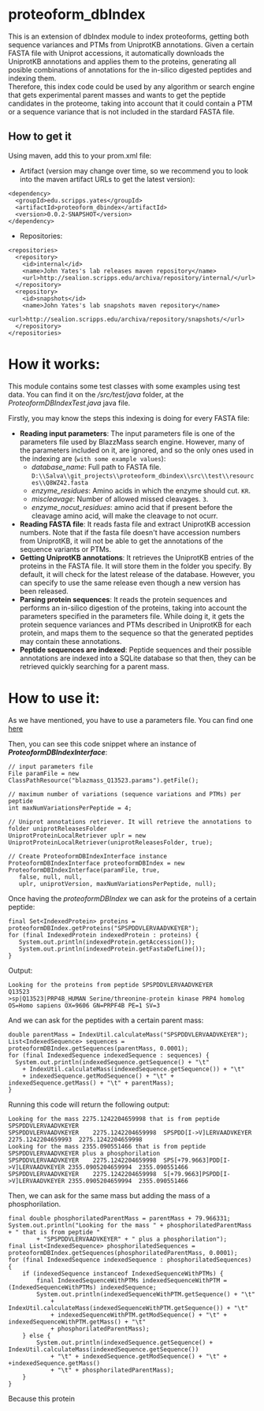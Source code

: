 # proteoform_dbIndex
This is an extension of dbIndex module to index proteoforms, getting both sequence variances and PTMs from UniprotKB annotations.
Given a certain FASTA file with Uniprot accessions, it automatically downloads the UniprotKB annotations and applies them to the proteins, generating all posible combinations of annotations for the in-silico digested peptides and indexing them.  
Therefore, this index code could be used by any algorithm or search engine that gets experimental parent masses and wants to get the peptide candidates in the proteome, taking into account that it could contain a PTM or a sequence variance that is not included in the stardard FASTA file.

## How to get it
Using maven, add this to your prom.xml file:
 * Artifact (version may change over time, so we recommend you to look into the maven artifact URLs to get the latest version):
```
<dependency>
  <groupId>edu.scripps.yates</groupId>
  <artifactId>proteoform_dbindex</artifactId>
  <version>0.0.2-SNAPSHOT</version>
</dependency>
```
 * Repositories:
```
<repositories>
  <repository>
    <id>internal</id>
    <name>John Yates's lab releases maven repository</name>
    <url>http://sealion.scripps.edu/archiva/repository/internal/</url>
  </repository>
  <repository>
    <id>snapshots</id>
    <name>John Yates's lab snapshots maven repository</name>
    <url>http://sealion.scripps.edu/archiva/repository/snapshots/</url>
  </repository>
</repositories>
```

# How it works:

This module contains some test classes with some examples using test data. You can find it on the */src/test/java* folder, at the *ProteoformDBIndexTest.java* java file.  

Firstly, you may know the steps this indexing is doing for every FASTA file:
 * **Reading input parameters**: The input parameters file is one of the parameters file used by BlazzMass search engine. However, many of the parameters included on it, are ignored, and so the only ones used in the indexing are (`with some example values`):
   - *database_name*: Full path to FASTA file. `D:\\Salva\\git_projects\\proteoform_dbindex\\src\\test\\resources\\Q8WZ42.fasta`
   - *enzyme_residues*: Amino acids in which the enzyme should cut. `KR`.
   - *miscleavage*: Number of allowed missed cleavages. `3`.
   - *enzyme_nocut_residues*: amino acid that if present before the cleavage amino acid, will make the cleavage to not ocurr.
 * **Reading FASTA file**: It reads fasta file and extract UniprotKB accession numbers. Note that if the fasta file doesn't have accession numbers from UniprotKB, it will not be able to get the annotations of the sequence variants or PTMs.
 * **Getting UniprotKB annotations**: It retrieves the UniprotKB entries of the proteins in the FASTA file. It will store them in the folder you specify. By default, it will check for the latest release of the database. However, you can specify to use the same release even though a new version has been released.
 * **Parsing protein sequences**: It reads the protein sequences and performs an in-silico digestion of the proteins, taking into account the parameters specified in the parameters file. While doing it, it gets the protein sequence variances and PTMs described in UniprotKB for each protein, and maps them to the sequence so that the generated peptides may contain these annotations.
 * **Peptide sequences are indexed**: Peptide sequences and their possible annotations are indexed into a SQLite database so that then, they can be retrieved quickly searching for a parent mass.
 
 # How to use it:
 
 As we have mentioned, you have to use a parameters file. You can find one [here](https://raw.githubusercontent.com/proteomicsyates/proteoform_dbIndex/master/src/test/resources/blazmass_P42681.params)
 
 Then, you can see this code snippet where an instance of ***ProteoformDBIndexInterface***: 
 ```
 // input parameters file
 File paramFile = new ClassPathResource("blazmass_Q13523.params").getFile();
 
 // maximum number of variations (sequence variations and PTMs) per peptide
 int maxNumVariationsPerPeptide = 4;
 
 // Uniprot annotations retriever. It will retrieve the annotations to folder uniprotReleasesFolder
 UniprotProteinLocalRetriever uplr = new UniprotProteinLocalRetriever(uniprotReleasesFolder, true);
 
 // Create ProteoformDBIndexInterface instance
 ProteoformDBIndexInterface proteoformDBIndex = new ProteoformDBIndexInterface(paramFile, true, 
    false, null, null, 
    uplr, uniprotVersion, maxNumVariationsPerPeptide, null);
 ```
 
 Once having the *proteoformDBIndex* we can ask for the proteins of a certain peptide:
 ```
 final Set<IndexedProtein> proteins = proteoformDBIndex.getProteins("SPSPDDVLERVAADVKEYER");
 for (final IndexedProtein indexedProtein : proteins) {
    System.out.println(indexedProtein.getAccession());
    System.out.println(indexedProtein.getFastaDefLine());
 }
 ```
 Output:
 ```
 Looking for the proteins from peptide SPSPDDVLERVAADVKEYER
 Q13523
 >sp|Q13523|PRP4B_HUMAN Serine/threonine-protein kinase PRP4 homolog OS=Homo sapiens OX=9606 GN=PRPF4B PE=1 SV=3
 ```
And we can ask for the peptides with a certain parent mass:
```
double parentMass = IndexUtil.calculateMass("SPSPDDVLERVAADVKEYER");
List<IndexedSequence> sequences = proteoformDBIndex.getSequences(parentMass, 0.0001);
for (final IndexedSequence indexedSequence : sequences) {
  System.out.println(indexedSequence.getSequence() + "\t"
	+ IndexUtil.calculateMass(indexedSequence.getSequence()) + "\t"
	+ indexedSequence.getModSequence() + "\t" + indexedSequence.getMass() + "\t" + parentMass);
}

```
Running this code will return the following output:
```
Looking for the mass 2275.1242204659998 that is from peptide SPSPDDVLERVAADVKEYER
SPSPDDVLERVAADVKEYER	2275.1242204659998	SPSPDD[I->V]LERVAADVKEYER	2275.1242204659993	2275.1242204659998
Looking for the mass 2355.090551466 that is from peptide SPSPDDVLERVAADVKEYER plus a phosphorilation
SPSPDDVLERVAADVKEYER	2275.1242204659998	SPS[+79.9663]PDD[I->V]LERVAADVKEYER	2355.0905204659994	2355.090551466
SPSPDDVLERVAADVKEYER	2275.1242204659998	S[+79.9663]PSPDD[I->V]LERVAADVKEYER	2355.0905204659994	2355.090551466
```
Then, we can ask for the same mass but adding the mass of a phosphorilation.
```
final double phosphorilatedParentMass = parentMass + 79.966331;
System.out.println("Looking for the mass " + phosphorilatedParentMass + " that is from peptide "
		+ "SPSPDDVLERVAADVKEYER" + " plus a phosphorilation");
final List<IndexedSequence> phosphorilatedSequences = proteoformDBIndex.getSequences(phosphorilatedParentMass, 0.0001);
for (final IndexedSequence indexedSequence : phosphorilatedSequences) {
	if (indexedSequence instanceof IndexedSequenceWithPTMs) {
		final IndexedSequenceWithPTMs indexedSequenceWithPTM = (IndexedSequenceWithPTMs) indexedSequence;
		System.out.println(indexedSequenceWithPTM.getSequence() + "\t"
			+ IndexUtil.calculateMass(indexedSequenceWithPTM.getSequence()) + "\t"
			+ indexedSequenceWithPTM.getModSequence() + "\t" + indexedSequenceWithPTM.getMass() + "\t"
			+ phosphorilatedParentMass);
	} else {
		System.out.println(indexedSequence.getSequence() + IndexUtil.calculateMass(indexedSequence.getSequence())
			+ "\t" + indexedSequence.getModSequence() + "\t" + +indexedSequence.getMass()
			+ "\t" + phosphorilatedParentMass);
	}
}
```
Because this protein 
